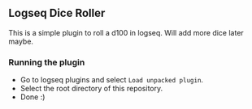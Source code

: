 ## Logseq Dice Roller

This is a simple plugin to roll a d100 in logseq. Will add more dice later maybe.

### Running the plugin

- Go to logseq plugins and select `Load unpacked plugin`.
- Select the root directory of this repository.
- Done :\)
